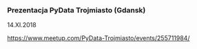 ### Prezentacja PyData Trojmiasto (Gdansk) ###
14.XI.2018

https://www.meetup.com/PyData-Trojmiasto/events/255711984/
